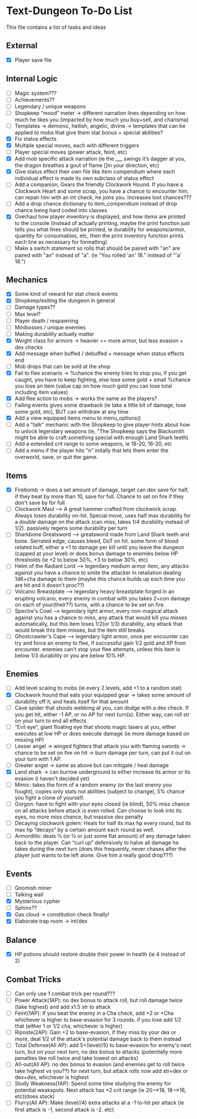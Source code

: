 # Text-Dungeon To-Do List

This file contains a list of tasks and ideas

## External

- [X] Player save file

## Internal Logic

- [ ] Magic system???
- [ ] Achievements??
- [ ] Legendary / unique weapons
- [ ] Shopkeep “mood” meter → different narration lines depending on how much he likes you (impacted by how much you buy+sell, and charisma) 
- [ ] Templates → demonic, hellish, angelic, divine → templates that can be applied to mobs that give them stat bonus + special abilities?
- [X] Fix status effects
- [X] Multiple special moves,  each with different triggers
- [ ] Player special moves (power attack, feint, etc)
- [X] Add mob specific attack narration (ie the ___ swings it’s dagger at you, the dragon breathes a gout of flame []in your direction, etc)
- [X] Give status effect their own file like item compendium where each individual effect is made its own subclass of status effect
- [ ] Add a companion, Gears the friendly Clockwork Hound. If you have a Clockwork Heart and some scrap, you have a chance to encounter him, can repair him with an int check, he joins you. Increases loot chances???
- [ ] Add a drop chance dictionary to item_compendium instead of drop chance being hard coded into classes
- [X] Overhaul how player inventory is displayed, and how items are printed to the console (instead of 
actually printing, maybe the print function just tells you what lines should be printed, ie durability
for weapons/armor, quantity for consumables, etc, then the print inventory function prints each line
as necessary for formatting)
- [ ] Make a switch statement so rolls that should be paired with "an" are paired with "an" instead of "a". (ie "You rolled 'an' 18." instead of "'a' 18.")

## Mechanics

- [X] Some kind of reward for stat check events
- [X] Shopkeep/exiting the dungeon in general
- [ ] Damage types??
- [ ] Max level?
- [ ] Player death / respawning
- [ ] Minibosses / unique enemies
- [ ] Making durability actually matter
- [X] Weight class for armors → heavier == more armor, but less evasion + dex checks
- [X] Add message when buffed / debuffed + message when status effects end
- [ ] Mob drops that can be sold at the shop
- [X] Fail to flee scenario → %chance the enemy tries to stop you, if you get caught, you have to keep fighting, else lose some gold + small %chance you lose an item (value cap on how much gold you can lose total including item values)
- [X] Add flee action to mobs → works the same as the players?
- [ ] Failing events gives some drawback (ie take a little bit of damage, lose some gold, etc), BUT can withdraw at any time
- [X] Add a view equipped items menu to menu_options()
- [ ] Add a "talk" mechanic with the Shopkeep to give player hints about how to unlock legendary weapons
(ie, "The Shopkeep says the Blacksmith might be able to craft something special with enough Land Shark teeth)
- [ ] Add a extended crit range to some weapons, ie 18-20, 16-20, etc
- [ ] Add a menu if the player hits "n" initally that lets them enter the overworld, save, or quit the game. 

## Items

- [X] Firebomb → does a set amount of damage, target can dex save for half, if they beat by more than 10, save for full. Chance to set on fire if they don't save by for full
- [ ] Clockwork Maul --> A great hammer crafted from clockwork scrap. Always loses durability on-hit.
Special move, uses half max durability for a double damage on the attack (can miss, takes 1/4 durability instead of 1/2). passively regens some durability per turn 
- [ ] Sharkbone Greatsword --> greatsword made from Land Shark teeth and bone. Serrated edge, causes bleed, DoT on hit. some form of blood related buff, either a +1 to damage per kill until you leave the dungeon (capped at your level) or does bonus damage to enemies below HP thresholds (ie +2 to below 50%, +3 to below 30%, etc)
- [ ] Helm of the Radiant Lord --> legendary medium armor item, any attacks against you have a chance to smite the attacker in retaliation dealing 1d6+cha damage to them (maybe this chance builds up each time you are hit and it doesn't proc??)
- [ ] Volcanic Breastplate --> legendary heavy breastplate forged in an erupting volcano, every enemy in combat with you takes 2+con damage on each of your(their??) turns, with a chance to be set on fire.
- [ ] Spectre's Cowl --> legendary light armor, every non-magical attack against you has a chance to miss, any attack that would kill you misses automatically, but this item loses 1/2(or 1/3) durability, any attack that would break this item misses, but the item still breaks
- [ ] Ghostcrawler's Cape --> legendary light armor, once per encounter can try and force an enemy to flee, if successful gain 1/2 gold and XP from encounter. enemies can't stop your flee attempts, unless this item is below 1/3 durability or you are below 10% HP. 

## Enemies

- [ ] Add level scaling to mobs (ie every 2 levels, add +1 to a random stat)
- [X] Clockwork hound that eats your equipped gear → takes some amount of durability off it, and heals itself for that amount
- [ ] Cave spider that shoots webbing at you, can dodge with a dex check. If you get hit, either -1 AP, or no AP for next turn(s). Either way, can roll str on your turn to end all effects
- [ ] “Evil eye”, giant floating eye that shoots magic lasers at you, either executes at low HP or does execute damage (ie more damage based on missing HP)
- [ ] Lesser angel → winged fighters that attack you with flaming swords → chance to be set on fire on hit → burn damage per turn, can put it out on your turn with 1 AP. 
- [ ] Greater angel → same as above but can mitigate / heal damage
- [X] Land shark → can burrow underground to either increase its armor or its evasion (i haven't decided yet)
- [ ] Mimic: takes the form of a random enemy (or the last enemy you fought), copies only stats not abilities (subject to change), 5% chance you fight a clone of yourself. 
- [ ] Gorgon: have to fight with your eyes closed (ie blind), 50% miss chance on all attacks before attack is even rolled. Can choose to look into its eyes, no more miss chance, but massive dex penalty 
- [ ] Decaying clockwork golem: Heals for half its max hp every round, but its max hp “decays” by a certain amount each round as well.
- [ ] Armordillo: deals ⅓ (or ½ or just some flat amount) of any damage taken back to the player. Can “curl up” defensively to halve all damage he takes during the next turn (does this frequently, never chases after the player just wants to be left alone. Give him a really good drop???)

## Events

- [ ] Gnomish miner
- [ ] Talking wall
- [X] Mysterious cypher
- [ ] Sphinx??
- [X] Gas cloud → constitution check finally!
- [X] Elaborate trap room → int/dex

## Balance

- [X] HP potions should restore double their power in health (ie 4 instead of 2)

## Combat Tricks

- [ ] Can only use 1 combat trick per round???
- [ ] Power Attack(1AP): no dex bonus to attack roll, but roll damage twice (take highest) and add x1.5 str to attack
- [ ] Feint(1AP): If you beat the enemy in a Cha check, add +2 or +Cha whichever is higher to base-evasion for 3 rounds. if you lose add 1/2 that (either 1 or 1/2 cha, whichever is higher)
- [ ] Riposte(2AP): Gain +2 to base-evasion, if they miss by your dex or more, deal 1/2 of the attack's potential damage back to them instead
- [ ] Total Defense(All AP): add 5+(level//5) to base-evasion for enemy's next turn, but on your next turn, no dex bonus to attacks (potenitally more penalties like roll twice and take lowest on attacks)
- [ ] All-out(All AP): no dex bonus to evasion (and enemies get to roll twice take highest vs you??) for next turn, but attack rolls now add str+dex or dex+dex, whichever is highest
- [ ] Study Weakness(1AP): Spend some time studying the enemy for potential weakspots. Next attack has +2 crit range (ie 20-->18, 18-->16, etc)(does stack)
- [ ] Flurry(All AP): Make (level//4) extra attacks at a -1 to-hit per attack (ie first attack is -1, second attack is -2. etc)
